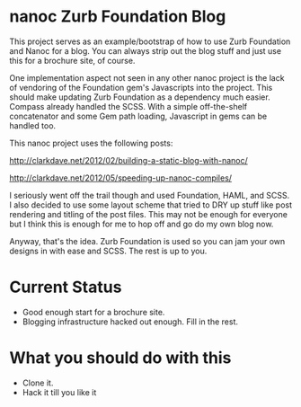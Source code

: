 # nanoc Zurb Foundation Blog

This project serves as an example/bootstrap of how to use Zurb Foundation and
Nanoc for a blog. You can always strip out the blog stuff and just use this for
a brochure site, of course.

One implementation aspect not seen in any other nanoc project is the lack of
vendoring of the Foundation gem's Javascripts into the project. This should
make updating Zurb Foundation as a dependency much easier. Compass already
handled the SCSS. With a simple off-the-shelf concatenator and some Gem path
loading, Javascript in gems can be handled too.

This nanoc project uses the following posts:

http://clarkdave.net/2012/02/building-a-static-blog-with-nanoc/

http://clarkdave.net/2012/05/speeding-up-nanoc-compiles/

I seriously went off the trail though and used Foundation, HAML, and SCSS.
I also decided to use some layout scheme that tried to DRY up stuff like post
rendering and titling of the post files. This may not be enough for everyone
but I think this is enough for me to hop off and go do my own blog now.

Anyway, that's the idea. Zurb Foundation is used so you can jam your own
designs in with ease and SCSS. The rest is up to you.

# Current Status

* Good enough start for a brochure site.
* Blogging infrastructure hacked out enough. Fill in the rest.

# What you should do with this

* Clone it.
* Hack it till you like it

